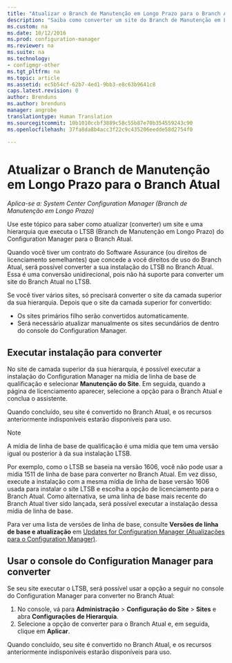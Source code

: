 ```yaml
---
title: "Atualizar o Branch de Manutenção em Longo Prazo para o Branch Atual | Microsoft Docs"
description: "Saiba como converter um site do Branch de Manutenção em Longo Prazo em um site do Branch Atual."
ms.custom: na
ms.date: 10/12/2016
ms.prod: configuration-manager
ms.reviewer: na
ms.suite: na
ms.technology:
- configmgr-other
ms.tgt_pltfrm: na
ms.topic: article
ms.assetid: ec5b54cf-62b7-4ed1-9bb3-e8c63b9641c8
caps.latest.revision: 0
author: Brenduns
ms.author: brenduns
manager: angrobe
translationtype: Human Translation
ms.sourcegitcommit: 10b1010ccbf3889c58c55b87e70b354559243c90
ms.openlocfilehash: 37fa8da8b4acc3f22c9c435206eedde58d2754f0

---
```



# <a name="upgrade-the-long-term-servicing-branch-to-the-current-branch"></a>Atualizar o Branch de Manutenção em Longo Prazo para o Branch Atual

*Aplica-se a: System Center Configuration Manager (Branch de Manutenção em Longo Prazo)*

Use este tópico para saber como atualizar (converter) um site e uma hierarquia que executa o LTSB (Branch de Manutenção em Longo Prazo) do Configuration Manager para o Branch Atual.

Quando você tiver um contrato do Software Assurance (ou direitos de licenciamento semelhantes) que concede a você direitos de uso do Branch Atual, será possível converter a sua instalação do LTSB no Branch Atual.  Essa é uma conversão unidirecional, pois não há suporte para converter um site do Branch Atual no LTSB.

Se você tiver vários sites, só precisará converter o site da camada superior da sua hierarquia. Depois que o site da camada superior for convertido:
- Os sites primários filho serão convertidos automaticamente.
-   Será necessário atualizar manualmente os sites secundários de dentro do console do Configuration Manager.

## <a name="run-setup-to-convert"></a>Executar instalação para converter
No site de camada superior da sua hierarquia, é possível executar a instalação do Configuration Manager na mídia de linha de base de qualificação e selecionar **Manutenção do Site**.  Em seguida, quando a página de licenciamento aparecer, selecione a opção para o Branch Atual e conclua o assistente.

Quando concluído, seu site é convertido no Branch Atual, e os recursos anteriormente indisponíveis estarão disponíveis para uso.

> [!NOTE]  
> A mídia de linha de base de qualificação é uma mídia que tem uma versão igual ou posterior à da sua instalação LTSB.

Por exemplo, como o LTSB se baseia na versão 1606, você não pode usar a mídia 1511 de linha de base para converter no Branch Atual. Em vez disso, execute a instalação com a mesma mídia de linha de base versão 1606 usada para instalar o site LTSB e escolha a opção de licenciamento para o Branch Atual.  Como alternativa, se uma linha de base mais recente do Branch Atual tiver sido lançada, será possível executar a instalação dessa mídia de linha de base.

Para ver uma lista de versões de linha de base, consulte **Versões de linha de base e atualização** em [Updates for Configuration Manager (Atualizações para o Configuration Manager)](/sccm/core/servers/manage/updates).

## <a name="use-the-configuration-manager-console-to-convert"></a>Usar o console do Configuration Manager para converter
Se seu site executar o LTSB, será possível usar a opção a seguir no console do Configuration Manager para converter no Branch Atual:

 1. No console, vá para **Administração** > **Configuração do Site** > **Sites** e abra **Configurações de Hierarquia**.  
 2. Selecione a opção de converter para o Branch Atual e, em seguida, clique em **Aplicar**.  

Quando concluído, seu site é convertido no Branch Atual, e os recursos anteriormente indisponíveis estarão disponíveis para uso.



<!--HONumber=Dec16_HO3-->


